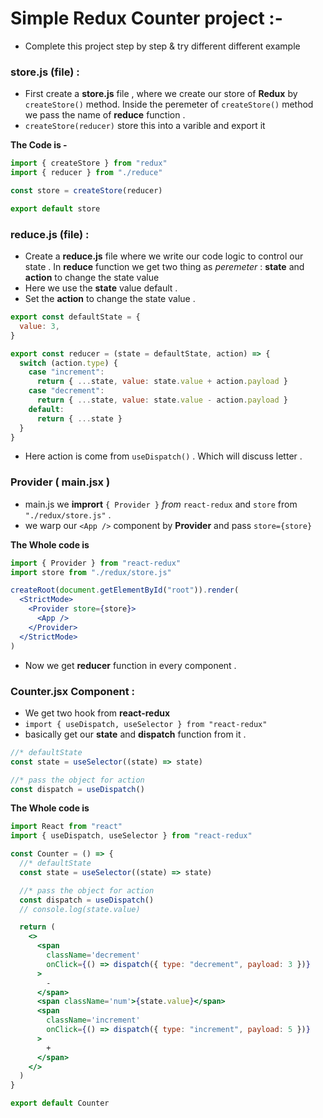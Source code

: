 # Simple Redux Counter project :-

- Complete this project step by step & try different different example

### store.js (file) :

- First create a **store.js** file , where we create our store of **Redux** by `createStore()` method. Inside the peremeter of `createStore()` method we pass the name of **reduce** function .
- `createStore(reducer)` store this into a varible and export it

**The Code is -**

```js
import { createStore } from "redux"
import { reducer } from "./reduce"

const store = createStore(reducer)

export default store
```

### reduce.js (file) :

- Create a **reduce.js** file where we write our code logic to control our state . In **reduce** function we get two thing as _peremeter_ : **state** and **action** to change the state value
- Here we use the **state** value default .
- Set the **action** to change the state value .

```js
export const defaultState = {
  value: 3,
}

export const reducer = (state = defaultState, action) => {
  switch (action.type) {
    case "increment":
      return { ...state, value: state.value + action.payload }
    case "decrement":
      return { ...state, value: state.value - action.payload }
    default:
      return { ...state }
  }
}
```

- Here action is come from `useDispatch()` . Which will discuss letter .

### Provider ( main.jsx )

- main.js we **imprort** `{ Provider }` _from_ `react-redux` and `store` from `"./redux/store.js"` .
- we warp our `<App />` component by **Provider** and pass `store={store}`

**The Whole code is**

```jsx
import { Provider } from "react-redux"
import store from "./redux/store.js"

createRoot(document.getElementById("root")).render(
  <StrictMode>
    <Provider store={store}>
      <App />
    </Provider>
  </StrictMode>
)
```

- Now we get **reducer** function in every component .

### Counter.jsx Component :

- We get two hook from **react-redux**
- `import { useDispatch, useSelector } from "react-redux"`
- basically get our **state** and **dispatch** function from it .

```jsx
//* defaultState
const state = useSelector((state) => state)

//* pass the object for action
const dispatch = useDispatch()
```

**The Whole code is**

```jsx
import React from "react"
import { useDispatch, useSelector } from "react-redux"

const Counter = () => {
  //* defaultState
  const state = useSelector((state) => state)

  //* pass the object for action
  const dispatch = useDispatch()
  // console.log(state.value)

  return (
    <>
      <span
        className='decrement'
        onClick={() => dispatch({ type: "decrement", payload: 3 })}
      >
        -
      </span>
      <span className='num'>{state.value}</span>
      <span
        className='increment'
        onClick={() => dispatch({ type: "increment", payload: 5 })}
      >
        +
      </span>
    </>
  )
}

export default Counter
```
